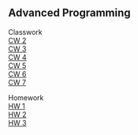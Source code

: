 ## Advanced Programming


Classwork<br>
[CW 2](https://hasankagit.github.io/Odevler/CLASSWORK/Lab_2.html) <br>
[CW 3](https://hasankagit.github.io/Odevler/CLASSWORK/CW%203/inspector.html) <br>
[CW 4](https://hasankagit.github.io/Odevler/CLASSWORK/CW%204/index.html)<br>
[CW 5](https://hasankagit.github.io/Odevler/CLASSWORK/CW%205/CW5.html)<br>
[CW 6](https://hasankagit.github.io/Odevler/CLASSWORK/CW6.html)<br>
[CW 7](https://hasankagit.github.io/Odevler/CLASSWORK/CW%207/CW7.html)<br>

Homework<br>
[HW 1](https://hasankagit.github.io/Odevler/HOMEWORK/homework_1.html) <br>
[HW 2](https://hasankagit.github.io/Odevler/HOMEWORK/HW%202/Database.html)<br>
[HW 3](https://hasankagit.github.io/Odevler/HOMEWORK/HW3/HW3.html)<br>

